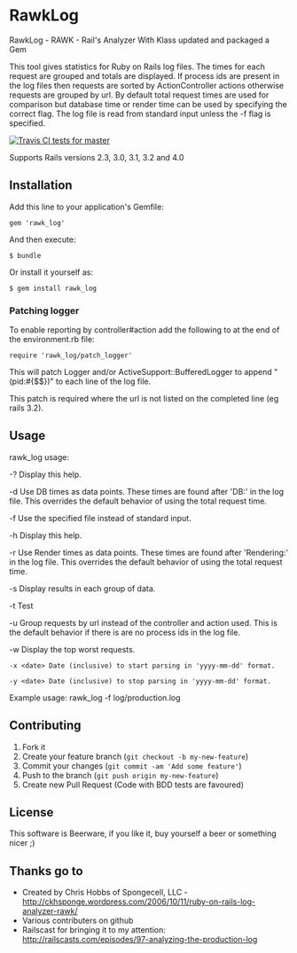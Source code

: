 # RawkLog

RawkLog - RAWK - Rail's Analyzer With Klass updated and packaged a Gem

This tool gives statistics for Ruby on Rails log files. The times for each request are grouped and totals are displayed. If process ids are present in the log files then requests are sorted by ActionController actions otherwise requests are grouped by url. By default total request times are used for comparison but database time or render time can be used by specifying the correct flag. The log file is read from standard input unless the -f flag is specified.

[![Travis CI tests for master](https://travis-ci.org/ianheggie/rawk_log.png?branch=master)](https://travis-ci.org/ianheggie/rawk_log)

Supports Rails versions 2.3, 3.0, 3.1, 3.2 and 4.0

## Installation

Add this line to your application's Gemfile:

    gem 'rawk_log'

And then execute:

    $ bundle

Or install it yourself as:

    $ gem install rawk_log

### Patching logger

To enable reporting by controller#action add the following to at the end of the environment.rb file:

    require 'rawk_log/patch_logger'

This will patch Logger and/or ActiveSupport::BufferedLogger to append " (pid:#{$$})" to each line of the log file.

This patch is required where the url is not listed on the completed line (eg rails 3.2).

## Usage

rawk_log usage:

  -?  Display this help.

  -d  Use DB times as data points. These times are found after 'DB:' in the log file. This overrides the default behavior of using the total request time.

  -f <filename> Use the specified file instead of standard input.

  -h  Display this help.

  -r  Use Render times as data points. These times are found after 'Rendering:' in the log file. This overrides the default behavior of using the total request time.

  -s <count> Display <count> results in each group of data.

  -t  Test

  -u  Group requests by url instead of the controller and action used. This is the default behavior if there is are no process ids in the log file.

  -w <count> Display the top <count> worst requests.

	-x <date> Date (inclusive) to start parsing in 'yyyy-mm-dd' format.

	-y <date> Date (inclusive) to stop parsing in 'yyyy-mm-dd' format.

Example usage:
    rawk_log -f log/production.log

## Contributing

1. Fork it
2. Create your feature branch (`git checkout -b my-new-feature`)
3. Commit your changes (`git commit -am 'Add some feature'`)
4. Push to the branch (`git push origin my-new-feature`)
5. Create new Pull Request (Code with BDD tests are favoured)

## License

This software is Beerware, if you like it, buy yourself a beer
or something nicer ;)

## Thanks go to

* Created by Chris Hobbs of Spongecell, LLC - http://ckhsponge.wordpress.com/2006/10/11/ruby-on-rails-log-analyzer-rawk/
* Various contributers on github
* Railscast for bringing it to my attention: http://railscasts.com/episodes/97-analyzing-the-production-log
